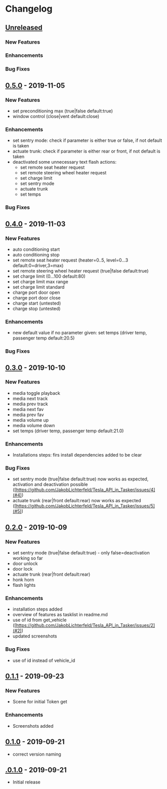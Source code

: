 # Changelog

## [Unreleased]

### New Features

### Enhancements

### Bug Fixes

## [0.5.0] - 2019-11-05

### New Features

- set preconditioning max (true|false default:true)
- window control (close|vent default:close)

### Enhancements

- set sentry mode: check if parameter is either true or false, if not default is taken
- actuate trunk: check if parameter is either rear or front, if not default is taken
- deactivated some unnecessary text flash actions:
  - set remote seat heater request
  - set remote steering wheel heater request
  - set charge limit
  - set sentry mode
  - actuate trunk
  - set temps

### Bug Fixes

## [0.4.0] - 2019-11-03

### New Features

- auto conditioning start
- auto conditioning stop
- set remote seat heater request (heater=0..5,  level=0...3 default:0=driver,3=max)
- set remote steering wheel heater request (true|false default:true)
- set charge limit (0...100 default:80)
- set charge limit max range
- set charge limit standard
- charge port door open
- charge port door close
- charge start (untested)
- charge stop (untested)

### Enhancements

- new default value if no parameter given: set temps (driver temp, passenger temp default:20.5)
  
### Bug Fixes

## [0.3.0] - 2019-10-10

### New Features

- media toggle playback
- media next track
- media prev track
- media next fav
- media prev fav
- media volume up
- media volume down
- set temps (driver temp, passenger temp default:21.0)

### Enhancements

- Installations steps: firs install dependencies added to be clear
  
### Bug Fixes

- set sentry mode (true|false default:true) now works as expected, activation and deactivation possible ([https://github.com/JakobLichterfeld/Tesla_API_in_Tasker/issues/4](#4))
- actuate trunk (rear|front default:rear) now works as expected ([https://github.com/JakobLichterfeld/Tesla_API_in_Tasker/issues/5](#5))
  
## [0.2.0] - 2019-10-09

### New Features

- set sentry mode (true|false default:true) - only false=deactivation working so far
- door unlock
- door lock
- actuate trunk (rear|front default:rear)
- honk horn
- flash lights
  
### Enhancements

- installation steps added
- overview of features as tasklist in readme.md
- use of id from get_vehicle ([https://github.com/JakobLichterfeld/Tesla_API_in_Tasker/issues/2](#2))
- updated screenshots
  
### Bug Fixes

- use of id instead of vehicle_id

## [0.1.1] - 2019-09-23

### New Features

- Scene for initial Token get

### Enhancements

- Screenshots added

## [0.1.0] - 2019-09-21

- correct version naming

## [.0.1.0] - 2019-09-21

- Initial release

[unreleased]: https://github.com/JakobLichterfeld/Tesla_API_in_Tasker/compare/v0.5.0...HEAD
[0.5.0]: https://github.com/JakobLichterfeld/Tesla_API_in_Tasker/compare/v0.4.0...v0.5.0
[0.4.0]: https://github.com/JakobLichterfeld/Tesla_API_in_Tasker/compare/v0.3.0...v0.4.0
[0.3.0]: https://github.com/JakobLichterfeld/Tesla_API_in_Tasker/compare/v0.2.0...v0.3.0
[0.2.0]: https://github.com/JakobLichterfeld/Tesla_API_in_Tasker/compare/v0.1.1...v0.2.0
[0.1.1]: https://github.com/JakobLichterfeld/Tesla_API_in_Tasker/compare/v0.1.0...v0.1.1
[0.1.0]: https://github.com/JakobLichterfeld/Tesla_API_in_Tasker/compare/v.0.1.0...v0.1.0
[.0.1.0]: https://github.com/JakobLichterfeld/Tesla_API_in_Tasker/compare/acb22ada4...v.0.1.0
